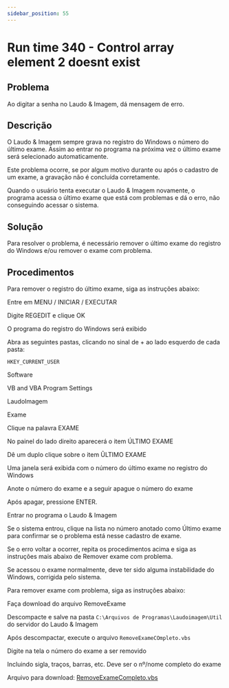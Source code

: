 ```yaml
---
sidebar_position: 55
---
```


# Run time 340 - Control array element 2 doesnt exist

## Problema

Ao digitar a senha no Laudo & Imagem, dá mensagem de erro.

## Descrição

O Laudo & Imagem sempre grava no registro do Windows o número do
último exame. Assim ao entrar no programa na próxima vez o último
exame será selecionado automaticamente.

Este problema ocorre, se por algum motivo durante ou após o cadastro
de um exame, a gravação não é concluída corretamente.

Quando o usuário tenta executar o Laudo & Imagem novamente, o
programa acessa o último exame que está com problemas e dá o erro,
não conseguindo acessar o sistema.

## Solução

Para resolver o problema, é necessário remover o último exame do
registro do Windows e/ou remover o exame com problema.

## Procedimentos

Para remover o registro do último exame, siga as instruções abaixo:

Entre em MENU / INICIAR / EXECUTAR

Digite REGEDIT e clique OK

O programa do registro do Windows será exibido

Abra as seguintes pastas, clicando no sinal de + ao lado esquerdo de
cada pasta:

`HKEY_CURRENT_USER`

Software

VB and VBA Program Settings

LaudoImagem

Exame

Clique na palavra EXAME

No painel do lado direito aparecerá o item ÚLTIMO EXAME

Dê um duplo clique sobre o item ÛLTIMO EXAME

Uma janela será exibida com o número do último exame no registro do
Windows

Anote o número do exame e a seguir apague o número do exame

Após apagar, pressione ENTER.

Entrar no programa o Laudo & Imagem

Se o sistema entrou, clique na lista no número anotado como Último
exame para confirmar se o problema está nesse cadastro de exame.

Se o erro voltar a ocorrer, repita os procedimentos acima e siga as
instruções mais abaixo de Remover exame com problema.

Se acessou o exame normalmente, deve ter sido alguma instabilidade
do Windows, corrigida pelo sistema.

Para remover exame com problema, siga as instruções abaixo:

Faça download do arquivo RemoveExame

Descompacte e salve na pasta `C:\Arquivos de
Programas\Laudoimagem\Util` do servidor do Laudo & Imagem

Após descompactar, execute o arquivo `RemoveExameCOmpleto.vbs`

Digite na tela o número do exame a ser removido

Incluindo sigla, traços, barras, etc. Deve ser o nº/nome completo do exame

Arquivo para download:
[RemoveExameCompleto.vbs](http://suporte.laudoimagem.com.br/download/RemoveExameCompleto.vbs)